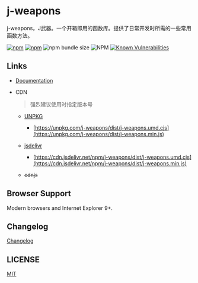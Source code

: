 
# j-weapons

j-weapons，J武器。一个开箱即用的函数库。提供了日常开发时所需的一些常用函数方法。

[![npm](https://img.shields.io/npm/dm/j-weapons)](https://www.npmjs.com/package/j-weapons)
[![npm](https://img.shields.io/npm/v/j-weapons?color=%2346c018)](https://www.npmjs.com/package/j-weapons)
![npm bundle size](https://img.shields.io/bundlephobia/min/j-weapons?color=%2346c018)
![NPM](https://img.shields.io/npm/l/j-weapons?color=%2346c018)
[![Known Vulnerabilities](https://snyk.io/test/github/GHJayce/j-weapons/badge.svg?targetFile=package.json)](https://snyk.io/test/github/GHJayce/j-weapons?targetFile=package.json)

## Links

- [Documentation](https://ghjayce.github.io/j-weapons)
- CDN

    > 强烈建议使用时指定版本号

    - [UNPKG](https://unpkg.com/j-weapons/)

        - [https://unpkg.com/j-weapons/dist/j-weapons.umd.cjs](https://unpkg.com/j-weapons/dist/j-weapons.min.js)

    - [jsdelivr](https://cdn.jsdelivr.net/npm/j-weapons/)

        - [https://cdn.jsdelivr.net/npm/j-weapons/dist/j-weapons.umd.cjs](https://cdn.jsdelivr.net/npm/j-weapons/dist/j-weapons.min.js)

    - ~~cdnjs~~

## Browser Support

Modern browsers and Internet Explorer 9+.

## Changelog

[Changelog](./CHANGELOG.md)

## LICENSE

[MIT](LICENSE)